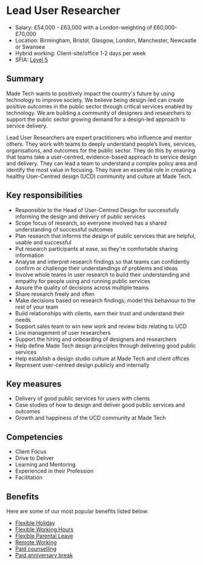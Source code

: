 # Lead User Researcher

- Salary: £54,000 - £63,000 with a London-weighting of £60,000-£70,000
- Location: Birmingham, Bristol, Glasgow, London, Manchester, Newcastle or Swansea
- Hybrid working: Client-site/office 1-2 days per week
- SFIA: [Level 5](sfia/lead_user_researcher.md)

## Summary

Made Tech wants to positively impact the country's future by using technology to improve society. We believe being design-led can create positive outcomes in the public sector through critical services enabled by technology. We are building a community of designers and researchers to support the public sector growing demand for a design-led approach to service delivery. 

Lead User Researchers are expert practitioners who influence and mentor others. They work with teams to deeply understand people’s lives, services, organisations, and outcomes for the public sector. They do this by ensuring that teams take a user-centred, evidence-based approach to service design and delivery. They can lead a team to understand a complex policy area and identify the most value in focusing. They have an essential role in creating a healthy User-Centred design (UCD) community and culture at Made Tech. 


## Key responsibilities 

- Responsible to the Head of User-Centred Design for successfully informing the design and delivery of public services
- Scope focus of research, so everyone involved has a shared understanding of successful outcomes 
- Plan research that informs the design of public services that are helpful, usable and successful
- Put research participants at ease, so they're comfortable sharing information
- Analyse and interpret research findings so that teams can confidently confirm or challenge their understandings of problems and ideas
- Involve whole teams in user research to build their understanding and empathy for people using and running public services
- Assure the quality of decisions across multiple teams 
- Share research freely and often
- Make decisions based on research findings; model this behaviour to the rest of your team
- Build relationships with clients, earn their trust and understand their needs
- Support sales team to win new work and review bids relating to UCD
- Line management of user researchers
- Support the hiring and onboarding of designers and researchers
- Help define Made Tech design principles through delivering good public services
- Help establish a design studio culture at Made Tech and client offices
- Represent user-centred design publicly and internally

## Key measures

- Delivery of good public services for users with clients
- Case studies of how to design and deliver good public services and outcomes
- Growth and happiness of the UCD community at Made Tech

## Competencies 

- Client Focus
- Drive to Deliver
- Learning and Mentoring
- Experienced in their Profession
- Facilitation

## Benefits

Here are some of our most popular benefits listed below:

- [Flexible Holiday](../benefits/flexible_holiday.md)
- [Flexible Working Hours](../benefits/working_hours.md)
- [Flexible Parental Leave](../guides/welfare/parental_leave.md)
- [Remote Working](../benefits/remote_working.md)
- [Paid counselling](../guides/welfare/paid_counselling.md)
- [Paid anniversary break](../benefits/paid_anniversary_break.md)
